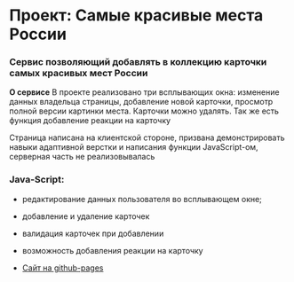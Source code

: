 # Проект: Самые красивые места России

### Сервис позволяющий добавлять в коллекцию карточки самых красивых мест России

**О сервисе**
В проекте реализовано три всплывающих окна: изменение данных владельца страницы, добавление новой карточки, просмотр полной версии картинки места. Карточки можно удалять. Так же есть функция добавление реакции на карточку

Страница написана на клиентской стороне, призвана демонстрировать навыки адаптивной верстки и написания функции JavaScript-ом, серверная часть не реализовывалась

### Java-Script: 
* редактирование данных пользователя во всплывающем окне;
* добавление и удаление карточек
* валидация карточек при добавлении
* возможность добавления реакции на карточку

* [Сайт на github-pages](https://gvozdeva-olga-fd.github.io/Places-in-Russia/)


